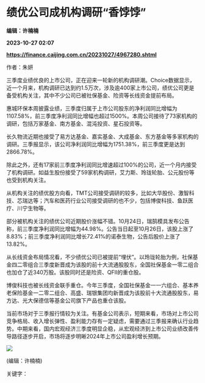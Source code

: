 # 绩优公司成机构调研“香饽饽”
**编辑：许楠楠**

**2023-10-27 02:07**

**https://finance.caijing.com.cn/20231027/4967280.shtml**

作者：朱妍

三季度业绩优良的上市公司，正在迎来一轮新的机构调研潮。Choice数据显示，近一个月来，机构调研已达到约1.5万次，涉及逾400家上市公司，绩优公司更是备受机构关注，其中不少公司已被社保基金、险资等长线资金提前布局。

惠城环保本周披露业绩，三季度归属于上市公司股东的净利润同比增幅为1107.58%，前三季度净利润同比增幅也超过1500%。本周公司接待了73家机构的调研，包括万家基金、南方基金、混沌投资、星石投资等。

长久物流近期也接受了易方达基金、嘉实基金、大成基金、东方基金等多家机构的调研。三季报显示，该公司净利润同比增幅为1751.38%，前三季度更是达到2866.78%。

除此之外，还有17家前三季度净利润同比增速超过100%的公司，近一个月内接受了机构调研。如益生股份接受了59家机构调研，艾力斯、玲珑轮胎、公元股份等也受到机构关注。

从机构关注的绩优股方向看，TMT公司接受调研的较多，比如大华股份、激智科技、芯瑞达等；汽车和医药行业公司接受调研的也不少，包括博俊科技、鱼跃医疗、川宁生物等。

部分被机构关注的绩优公司近期股价涨幅不错。10月24日，瑞鹄模具发布公告称，前三季度净利润同比增幅为44.98%。公告当日起至10月26日，该股上涨了8.83%；前三季度净利润同比增长72.41%的诺泰生物，公告后股价上涨了13.82%。

从长线资金布局情况看，不少绩优公司已被提前“埋伏”。以玲珑轮胎为例，社保基金四二零组合三季度新晋成为该股的前十大流通股股东，全国社保基金一零二组合也加仓了近340万股。该股同时还是险资、QFII的重仓股。

博俊科技也被长线资金联手重仓。今年三季度，全国社保基金一一六组合、基本养老保险基金一二零二组合、高盛、瑞银集团均新晋成为该股前十大流通股股东，易方达、光大保德信等基金公司旗下产品也重仓该股。

当前市场对于三季报行情较为关注。有基金公司表示，短期来看，市场对上市公司竞争格局、收入增长弹性、盈利能力存有一定疑虑，需要通过三季报来确认行业趋势。中期来看，国内宏观经济三季度明显企稳，从宏观经济到上市公司业绩改善传导路径逐步开启，市场将逐步明晰2024年上市公司盈利增长预期。

![](https://tx1.cdn.caijing.com.cn/2014-03-27/114048455.jpg)

(编辑：许楠楠)

关键字：
